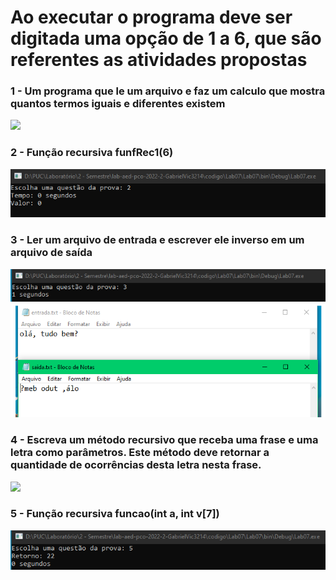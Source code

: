# Ao executar o programa deve ser digitada uma opção de 1 a 6, que são referentes as atividades propostas

### 1 - Um programa que le um arquivo e faz um calculo que mostra quantos termos iguais e diferentes existem
<img src="Lab07Print/atv1.png"/>

### 2 - Função recursiva funfRec1(6)
<img src="Lab07Print/atv2.png"/>

### 3 - Ler um arquivo de entrada e escrever ele inverso em um arquivo de saída
<img src="Lab07Print/atv3.png"/>

### 4 - Escreva um método recursivo que receba uma frase e uma letra como parâmetros. Este método deve retornar a quantidade de ocorrências desta letra nesta frase.
<img src="Lab07Print/atv4.png"/>

### 5 - Função recursiva funcao(int a, int v[7])
<img src="Lab07Print/atv5.png"/>
